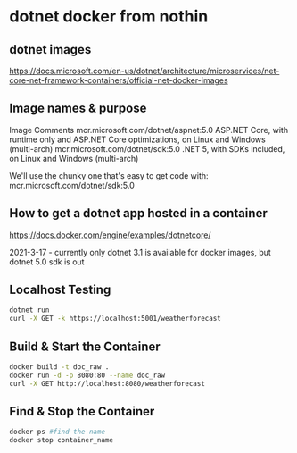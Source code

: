 # dotnet docker from nothin

## dotnet images

https://docs.microsoft.com/en-us/dotnet/architecture/microservices/net-core-net-framework-containers/official-net-docker-images

## Image names & purpose

Image	Comments
mcr.microsoft.com/dotnet/aspnet:5.0	ASP.NET Core, with runtime only and ASP.NET Core optimizations, on Linux and Windows (multi-arch)
mcr.microsoft.com/dotnet/sdk:5.0	.NET 5, with SDKs included, on Linux and Windows (multi-arch)

We'll use the chunky one that's easy to get code with: mcr.microsoft.com/dotnet/sdk:5.0

## How to get a dotnet app hosted in a container

https://docs.docker.com/engine/examples/dotnetcore/

2021-3-17 - currently only dotnet 3.1 is available for docker images, but dotnet 5.0 sdk is out

## Localhost Testing

```bash
dotnet run
curl -X GET -k https://localhost:5001/weatherforecast
```

## Build & Start the Container

``` bash
docker build -t doc_raw .
docker run -d -p 8080:80 --name doc_raw
curl -X GET http://localhost:8080/weatherforecast
```

## Find & Stop the Container

``` bash
docker ps #find the name
docker stop container_name
```
